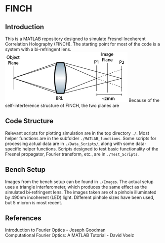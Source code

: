 # FINCH
## Introduction
This is a MATLAB repository designed to simulate Fresnel Incoherent Correlation Holography (FINCH). The starting point for most of the code is a system with a bi-refringent lens.\
![image](Images/Presentation_Images/Figures/BRL_diagram.jpg)
Because of the self-interference structure of FINCH, the two planes are 
## Code Structure
Relevant scripts for plotting simulation are in the top directory `./`. Most helper functions are in the subfolder `./MATLAB_functions`. Some scripts for processing actual data are in `./Data_Scripts/`, along with some data-specific helper functions. Scripts designed to test basic functionality of the Fresnel propagator, Fourier transform, etc., are in `./Test_Scripts`.
## Bench Setup
Images from the bench setup can be found in `./Images`. The actual setup uses a triangle interferometer, which produces the same effect as the simulated bi-refringent lens. The images taken are of a pinhole illuminated by 490nm incoherent (LED) light. Different pinhole sizes have been used, but 5 micron is most recent.
## References
Introduction to Fourier Optics - Joseph Goodman\
Computational Fourier Optics: A MATLAB Tutorial - David Voelz
